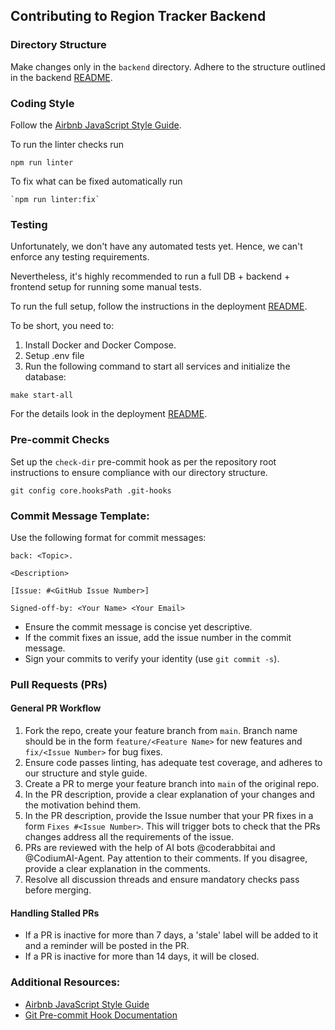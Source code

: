 ## Contributing to Region Tracker Backend

### Directory Structure 
Make changes only in the `backend` directory. Adhere to the structure outlined in the backend [README](./README.md).

### Coding Style
Follow the [Airbnb JavaScript Style Guide](https://github.com/airbnb/javascript). 

To run the linter checks run
```shell
npm run linter
```

To fix what can be fixed automatically run
```shell
`npm run linter:fix`
```

### Testing

Unfortunately, we don't have any automated tests yet. Hence, we can't enforce any testing requirements.

Nevertheless, it's highly recommended to run a full DB + backend + frontend setup for running some manual tests.

To run the full setup, follow the instructions in the deployment [README](../deployment/README.md).

To be short, you need to:
1. Install Docker and Docker Compose.
2. Setup .env file
3. Run the following command to start all services and initialize the database:
```shell
make start-all
```
For the details look in the deployment [README](../deployment/README.md). 

### Pre-commit Checks
Set up the `check-dir` pre-commit hook as per the repository root instructions to ensure compliance with our directory structure.

```shell
git config core.hooksPath .git-hooks
```

### Commit Message Template:
Use the following format for commit messages:
  ```
  back: <Topic>.

  <Description>

  [Issue: #<GitHub Issue Number>]

  Signed-off-by: <Your Name> <Your Email>
  ```
- Ensure the commit message is concise yet descriptive.
- If the commit fixes an issue, add the issue number in the commit message.
- Sign your commits to verify your identity (use `git commit -s`).

### Pull Requests (PRs)

#### General PR Workflow

1. Fork the repo, create your feature branch from `main`. Branch name should be in the form `feature/<Feature Name>` for new features and `fix/<Issue Number>` for bug fixes.
2. Ensure code passes linting, has adequate test coverage, and adheres to our structure and style guide.
3. Create a PR to merge your feature branch into `main` of the original repo.
4. In the PR description, provide a clear explanation of your changes and the motivation behind them.
5. In the PR description, provide the Issue number that your PR fixes in a form `Fixes #<Issue Number>`.
   This will trigger bots to check that the PRs changes address all the requirements of the issue.
6. PRs are reviewed with the help of AI bots @coderabbitai and @CodiumAI-Agent. Pay attention to their comments. If you disagree, provide a clear explanation in the comments.
7. Resolve all discussion threads and ensure mandatory checks pass before merging.

#### Handling Stalled PRs
   - If a PR is inactive for more than 7 days, a 'stale' label will be added to it and a reminder will be posted in the PR.
   - If a PR is inactive for more than 14 days, it will be closed.

### Additional Resources:
   - [Airbnb JavaScript Style Guide](https://github.com/airbnb/javascript)
   - [Git Pre-commit Hook Documentation](https://git-scm.com/book/en/v2/Customizing-Git-Git-Hooks)

